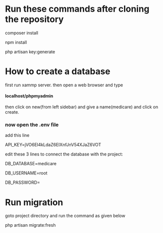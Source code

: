 # Run these commands after cloning the repository
composer install

npm install

php artisan key:generate


# How to create a database
 first run xammp server. then open a web browser and type 
 #### localhost/phpmyadmin
 then click on new(from left sidebar) and give a name(medicare) and click on create.
 
### now open the .env file

add this line

API_KEY=jVO6EI4kLdaZ6EIXnfJnV54XJaZ6VOT




edit these 3 lines to connect the database with the project:

DB_DATABASE=medicare

DB_USERNAME=root

DB_PASSWORD=
 


# Run migration

goto project directory and run the command as given below

php artisan migrate:fresh
 
